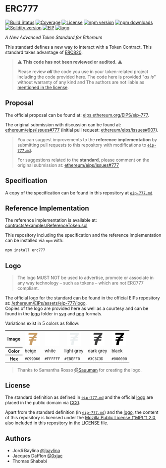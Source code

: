 # ERC777
[![Build Status](https://img.shields.io/circleci/project/github/0xjac/ERC777/master.svg?style=flat-square&maxAge=3600 )](https://circleci.com/gh/0xjac/ERC777)
[![Coverage](https://img.shields.io/codecov/c/github/0xjac/ERC777/master.svg?style=flat-square&maxAge=3600)](https://codecov.io/gh/0xjac/ERC777)
[![License](https://img.shields.io/github/license/0xjac/ERC777.svg?style=flat-square&maxAge=3600)](https://github.com/0xjac/ERC777/blob/master/LICENSE)
[![npm version](https://img.shields.io/npm/v/erc777.svg?style=flat-square&maxAge=3600)](https://www.npmjs.com/package/erc777)
[![npm downloads](https://img.shields.io/npm/dt/erc777.svg?style=flat-square&maxAge=3600)](https://www.npmjs.com/package/erc777)
[![Solidity version](https://img.shields.io/badge/dynamic/json.svg?style=flat-square&maxAge=3600&label=Solidity&url=https%3A%2F%2Fraw.githubusercontent.com%2F0xjac%2FERC777%2Fmaster%2Fpackage-lock.json&query=%24.dependencies.solc.version&colorB=ff69b4&prefix=v)](https://solidity.readthedocs.io/en/v0.4.21/installing-solidity.html)
[![EIP](https://img.shields.io/badge/EIP-777-lightgrey.svg?style=flat-square&maxAge=3600)](https://eips.ethereum.org/EIPS/eip-777)
[![logo](https://img.shields.io/badge/-logo-C99D66.svg?style=flat-square&maxAge=3600&colorA=grey&logo=data:image/svg+xml;utf8,%253Csvg%2520xmlns='http://www.w3.org/2000/svg'%2520viewBox='0%25200%2520595.3%2520841.9'%253E%253Cpath%2520d='M410.1%2520329.9c20%25200%252039.1.1%252058.3-.1%25204.2%25200%25205.6.4%25204.8%25205.3-2.5%252014.1-4.4%252028.3-6.3%252042.5-.5%25203.6-2%25204.5-5.5%25204.5-28.3-.1-56.7%25200-85-.2-4%25200-6.2%25201.3-8.3%25204.6-9.6%252014.8-18.6%252030-26.7%252045.6-.5%25201-.9%25202.1-1.6%25203.7h5.9c35.5%25200%252071%2520.1%2520106.5-.1%25204.5%25200%25206.3.2%25205.3%25205.8-2.7%252014.2-4.6%252028.6-6.4%252043-.6%25204.4-2.1%25205.6-6.6%25205.6-41.2-.2-82.3-.1-123.5-.2-3.6%25200-5.1%25201.1-6.2%25204.5-13.7%252038.9-22.8%252078.9-28.7%2520119.6-2.8%252019.1-5.9%252038.2-8.6%252057.3-.5%25203.4-1.8%25203.8-4.7%25203.8-31.8-.1-63.7%25200-95.5-.1-1.5%25200-4.1%25201.4-3.5-2.6%25207.5-48.5%252013-97.3%252027.4-144.5%25203.8-12.5%25208-24.9%252012.8-37.9h-21.8c-14.7%25200-29.3-.2-44%2520.1-4.1.1-4.6-1.3-4.1-4.9%25202.5-15.4%25204.9-30.9%25207-46.4.5-3.4%25202.3-3%25204.5-3h79c2.2%25200%25204.1%25200%25205.4-2.5%25209.2-17.5%252020-34.1%252031.5-51.4h-5.8c-33.7%25200-67.3-.1-101%2520.1-4.4%25200-5.3-1.2-4.6-5.2%25202.3-14%25204.6-27.9%25206.3-42%2520.6-4.6%25202.5-5%25206.4-5%252044.2.1%252088.3%25200%2520132.5.2%25203.7%25200%25206-1.1%25208.3-4%252023.2-28.6%252048.2-55.6%252074.4-81.6%25201.2-1.2%25202.9-2%25204.4-3-.3-.5-.7-1-1-1.5h-5.3c-83.5%25200-167%25200-250.5.1-3.9%25200-5.7.1-4.8-5.2%25203.8-23.5%25207.1-47.1%252010.3-70.6.5-4.1%25202.5-4.1%25205.7-4.1%252082.3.1%2520164.7%25200%2520247%25200%252035.2%25200%252070.3.1%2520105.5-.1%25203.8%25200%25205%2520.5%25204.3%25204.8-3.7%252023.7-7.1%252047.4-10.4%252071.1-.4%25203-1.8%25205.2-3.9%25207.2-27.1%252026.8-53%252054.8-77.3%252084.3-.5.6-.9%25201.1-1.9%25202.5z'%2520fill='%2523fff'/%253E%253C/svg%253E)](logo)

*A New Advanced Token Standard for Ethereum*

This standard defines a new way to interact with a Token Contract. This standard takes advantage of [ERC820](https://github.com/ethereum/EIPs/issues/820).

> :warning: **This code has not been reviewed or audited.** :warning:
>
> Please review ***all*** the code you use in your token-related project including the code provided here.
> The code here is provided "*as is*" without warranty of any kind and The authors are not liable as [mentioned in the license](https://github.com/0xjac/ERC777/blob/master/LICENSE#L261-L301).

## Proposal
The official proposal can be found at: [eips.ethereum.org/EIPS/eip-777](https://eips.ethereum.org/EIPS/eip-777).

The original submission with discussion can be found at: [ethereum/eips/issues#777](https://github.com/ethereum/eips/issues/777) (initial pull request: [ethereum/eips/issues#907](https://github.com/ethereum/eips/issues/907)).

> You can suggest improvements to the **reference implementation** by submitting pull requests to this repository with modifications to [`eip-777.md`](eip-777.md).
>
> For suggestions related to the **standard**, please comment on the original submission at: [ethereum/eips/issues#777](https://github.com/ethereum/eips/issues/777)

## Specification

A copy of the specification can be found in this repository at [`eip-777.md`](eip-777.md).

## Reference Implementation
The reference implementation is available at: [contracts/examples/ReferenceToken.sol](contracts/examples/ReferenceToken.sol)

This repository including the specification and the reference implementation can be installed via `npm` with:

``` bash
npm install erc777
```

## Logo

> The logo MUST NOT be used to advertise, promote or associate in any way technology &ndash; such as tokens &ndash; which are not ERC777 compliant.

The official logo for the standard can be found in the official EIPs repository at: [/ethereum/EIPs/assets/eip-777/logo](https://github.com/ethereum/EIPs/tree/master/assets/eip-777/logo).  
Copies of the logo are provided here as well as a courtesy and can be found in the [logo](./logo) folder in [svg](logo/svg) and [png](logo/png) formats.

Variations exist in 5 colors as follow:

<table>
  <tr>
    <th>Image</th>
    <th><img src="logo/png/ERC-777-logo-beige-192px.png?raw=true" height="46px" align="top"></img></th>
    <th><img src="logo/png/ERC-777-logo-white-192px.png?raw=true" height="46px" align="top"></img></th>
    <th><img src="logo/png/ERC-777-logo-light_grey-192px.png?raw=true" height="46px" align="top"></img></th>
    <th><img src="logo/png/ERC-777-logo-dark_grey-192px.png?raw=true" height="46px" align="top"></img></th>
    <th><img src="logo/png/ERC-777-logo-black-192px.png?raw=true" height="46px" align="top"></img></th>
  </tr>
  <tr>
    <th>Color</th>
    <td>beige</td>
    <td>white</td>
    <td>light grey<br></td>
    <td>dark grey<br></td>
    <td>black</td>
  </tr>
  <tr>
    <th>Hex</th>
    <td><code>#C99D66</code></td>
    <td><code>#FFFFFF</code></td>
    <td><code>#EBEFF0</code></td>
    <td><code>#3C3C3D</code></td>
    <td><code>#000000</code></td>
  </tr>
</table>

> Thanks to Samantha Rosso [@Sauuman](https://github.com/Sauuman) for creating the logo.

## License
The standard definition as defined in [`eip-777.md`](eip-777.md) and the official [logo](logo) are placed in the public domain via [CC0](https://creativecommons.org/publicdomain/zero/1.0/).


Apart from the standard definition (in [`eip-777.md`](eip-777.md)) and the [logo](logo), the content of this repository is licensed under the [Mozilla Public License ("MPL") 2.0](http://mozilla.org/MPL/2.0/), also included in this repository in the [LICENSE](LICENSE) file.

## Authors
 - Jordi Baylina [@jbaylina](https://github.com/jbaylina)
 - Jacques Dafflon [@0xjac](https://github.com/0xjac)
 - Thomas Shababi
